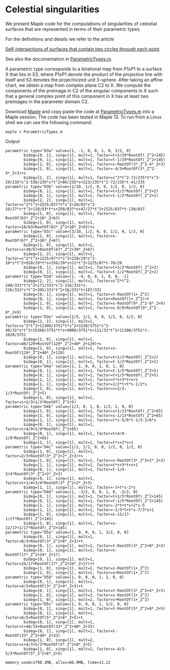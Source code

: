 # Celestial singularities

We present Maple code for the computations of singularities of celestial surfaces
that are represented in terms of their parametric types.

For the definitions and details we refer to the article

[Self-intersections of surfaces that contain two circles through each point](https://nielslubbes.com/pp/preprint4-sing.pdf).

See also the documentation in [ParametricTypes.m](https://github.com/niels-lubbes/celestial-singularities/blob/master/ParametricTypes.m).

A parametric type corresponds to a birational map from P1xP1
to a surface X that lies in S3, where P1xP1 denote the
product of the projective line with itself and S3 denotes the projectivized unit 3-sphere.
After taking an affine chart, we obtain a map from complex plane C2 to X.
We compute the components of the preimage in C2 of the singular components in X
such that a general complex point of this component in X
has at least two preimages in the parameter domain C2.

Download [Maple](https://www.maplesoft.com/products/maple/)
and
copy paste the code at
[ParametricTypes.m](https://github.com/niels-lubbes/celestial-singularities/blob/master/ParametricTypes.m)
into a Maple session.
The code has been tested in Maple 13.
To run from a Linux shell we can use the following command:

```
maple < ParametricTypes.m
```

Output

```
parametric type="D3a" value=[1, -1, 0, 0, 1, 0, 3/2, 0]
        bideg=[0, 1], sing=[1], mult=1, factor=t+1/29*RootOf(_Z^2+145)
        bideg=[0, 1], sing=[1], mult=1, factor=t-1/29*RootOf(_Z^2+145)
        bideg=[1, 0], sing=[1], mult=1, factor=s-RootOf(3*_Z^2-4*_Z+3)
        bideg=[1, 0], sing=[1], mult=1, factor=-4/3+RootOf(3*_Z^2-4*_Z+3)+s
        bideg=[2, 2], sing=[1], mult=1, factor=s^2*t^2-72/235*t*s^2-29/235*s^2-538/235*s*t^2+86/235*s+223/235*t^2-72/235*t-41/235
parametric type="D3b" value=[1/10, 1/2, 0, 0, 1/2, 0, 1/2, 0]
        bideg=[0, 1], sing=[1], mult=1, factor=t+1/2*RootOf(_Z^2+2)
        bideg=[0, 1], sing=[1], mult=1, factor=t-1/2*RootOf(_Z^2+2)
        bideg=[2, 2], sing=[1], mult=1, factor=s^2*t^2+1525/837*t*s^2+20/93*s^2-10/27*s*t^2+110/93*t*s+250/837*s+47/27*t^2+1525/837*t-130/837
        bideg=[1, 0], sing=[1], mult=1, factor=s-RootOf(63*_Z^2+10*_Z+63)
        bideg=[1, 0], sing=[1], mult=1, factor=10/63+RootOf(63*_Z^2+10*_Z+63)+s
parametric type="D3c" value=[3/10, 1/2, 0, 0, 1/2, 0, 1/2, 0]
        bideg=[1, 0], sing=[1], mult=1, factor=s-RootOf(67*_Z^2+30*_Z+67)
        bideg=[1, 0], sing=[1], mult=1, factor=s+30/67+RootOf(67*_Z^2+30*_Z+67)
        bideg=[2, 2], sing=[1], mult=1, factor=s^2*t^2+1225/87*t*s^2+220/29*s^2-10*s*t^2+910/29*t*s+250/29*s+21*t^2+1225/87*t-70/29
        bideg=[0, 1], sing=[1], mult=1, factor=t+1/2*RootOf(_Z^2+2)
        bideg=[0, 1], sing=[1], mult=1, factor=t-1/2*RootOf(_Z^2+2)
parametric type="D3d" value=[1, -4, 0, 0, 1, 0, 0, -1]
        bideg=[2, 2], sing=[1], mult=1, factor=s^2*t^2-240/331*t*s^2+171/331*s^2-216/331*s-216/331*s*t^2+395/331*t^2+16/331*t+107/331
        bideg=[0, 1], sing=[1], mult=1, factor=t-RootOf(1+_Z^2)
        bideg=[0, 1], sing=[1], mult=1, factor=RootOf(1+_Z^2)+t
        bideg=[1, 0], sing=[1], mult=1, factor=s-RootOf(9*_Z^2-8*_Z+9)
        bideg=[1, 0], sing=[1], mult=1, factor=s-8/9+RootOf(9*_Z^2-8*_Z+9)
parametric type="D3e" value=[1/5, 1/2, 0, 0, 1/2, 0, 1/2, 0]
        bideg=[2, 2], sing=[1], mult=1, factor=s^2*t^2+11300/3751*t*s^2+3220/3751*s^2-40/31*s*t^2+15360/3751*t*s+4000/3751*s+111/31*t^2+11300/3751*t-1620/3751
        bideg=[1, 0], sing=[1], mult=1, factor=40/129+RootOf(129*_Z^2+40*_Z+129)+s
        bideg=[1, 0], sing=[1], mult=1, factor=s-RootOf(129*_Z^2+40*_Z+129)
        bideg=[0, 1], sing=[1], mult=1, factor=t+1/2*RootOf(_Z^2+2)
        bideg=[0, 1], sing=[1], mult=1, factor=t-1/2*RootOf(_Z^2+2)
parametric type="D4a" value=[1, 1, 0, 0, 1, 0, 1, 0]
        bideg=[0, 1], sing=[1], mult=1, factor=t-1/5*RootOf(_Z^2+5)
        bideg=[0, 1], sing=[1], mult=1, factor=t+1/5*RootOf(_Z^2+5)
        bideg=[1, 1], sing=[1], mult=1, factor=t*s+3*t+s+1
        bideg=[1, 1], sing=[1], mult=1, factor=1/2*t+t*s-1/2*s
        bideg=[1, 0], sing=[1], mult=1, factor=s+2/3-1/3*RootOf(_Z^2+5)
        bideg=[1, 0], sing=[1], mult=1, factor=s+2/3+1/3*RootOf(_Z^2+5)
parametric type="D4b" value=[1/2, 0, 1, 0, 1/2, 1, 0, 0]
        bideg=[1, 0], sing=[1], mult=1, factor=s+1/13*RootOf(_Z^2+65)
        bideg=[1, 0], sing=[1], mult=1, factor=s-1/13*RootOf(_Z^2+65)
        bideg=[1, 1], sing=[1], mult=1, factor=t*s-5/6*t-1/3-1/6*s
        bideg=[0, 1], sing=[1], mult=1, factor=t+4/9+1/9*RootOf(_Z^2+65)
        bideg=[0, 1], sing=[1], mult=1, factor=t+4/9-1/9*RootOf(_Z^2+65)
        bideg=[1, 1], sing=[1], mult=1, factor=t*s+2*s+1
parametric type="D4c" value=[1/2, 1/2, 0, 0, 1/2, 0, 1/2, 0]
        bideg=[1, 0], sing=[1], mult=1, factor=2/3+RootOf(3*_Z^2+2*_Z+3)+s
        bideg=[1, 0], sing=[1], mult=1, factor=s-RootOf(3*_Z^2+2*_Z+3)
        bideg=[1, 1], sing=[1], mult=1, factor=t*s+3*t+s+1
        bideg=[0, 1], sing=[1], mult=1, factor=t-1/4-3/4*RootOf(3*_Z^2+2*_Z+3)
        bideg=[0, 1], sing=[1], mult=1, factor=t+1/4+3/4*RootOf(3*_Z^2+2*_Z+3)
        bideg=[1, 1], sing=[1], mult=1, factor=-t+t*s-2*s
parametric type="D4d" value=[1, -3/2, 0, 0, 1, 0, -3/2, 0]
        bideg=[0, 1], sing=[1], mult=1, factor=t+1/5*RootOf(_Z^2+145)
        bideg=[0, 1], sing=[1], mult=1, factor=t-1/5*RootOf(_Z^2+145)
        bideg=[1, 1], sing=[1], mult=1, factor=-2*t+t*s+2*s-5
        bideg=[1, 1], sing=[1], mult=1, factor=-1/3*t+t*s-7/3*s+1
        bideg=[1, 0], sing=[1], mult=1, factor=s-12/17-1/17*RootOf(_Z^2+145)
        bideg=[1, 0], sing=[1], mult=1, factor=s-12/17+1/17*RootOf(_Z^2+145)
parametric type="D5a" value=[1, 0, 0, 0, 1, 3/2, 0, 0]
        bideg=[0, 1], sing=[1], mult=1, factor=8/3+RootOf(3*_Z^2+8*_Z+3)+t
        bideg=[0, 1], sing=[1], mult=1, factor=t-RootOf(3*_Z^2+8*_Z+3)
        bideg=[0, 1], sing=[1], mult=1, factor=t-RootOf(17*_Z^2+24*_Z+17)
        bideg=[0, 1], sing=[1], mult=1, factor=24/17+RootOf(17*_Z^2+24*_Z+17)+t
        bideg=[1, 0], sing=[1], mult=2, factor=s-RootOf(1+_Z^2)
        bideg=[1, 0], sing=[1], mult=2, factor=s+RootOf(1+_Z^2)
parametric type="D5b" value=[1, 0, 0, 0, 1, 2, 0, 0]
        bideg=[0, 1], sing=[1], mult=1, factor=4/3+RootOf(3*_Z^2+4*_Z+3)+t
        bideg=[0, 1], sing=[1], mult=1, factor=t-RootOf(3*_Z^2+4*_Z+3)
        bideg=[1, 0], sing=[1], mult=2, factor=s-RootOf(1+_Z^2)
        bideg=[1, 0], sing=[1], mult=2, factor=s+RootOf(1+_Z^2)
parametric type="D5c" value=[1, 0, 0, 0, 1, 5/2, 0, 0]
        bideg=[0, 1], sing=[1], mult=1, factor=t-RootOf(5*_Z^2+8*_Z+5)
        bideg=[0, 1], sing=[1], mult=1, factor=8/5+RootOf(5*_Z^2+8*_Z+5)+t
        bideg=[0, 1], sing=[1], mult=1, factor=t+40/33+RootOf(33*_Z^2+40*_Z+33)
        bideg=[0, 1], sing=[1], mult=1, factor=t-RootOf(33*_Z^2+40*_Z+33)
        bideg=[1, 0], sing=[1], mult=2, factor=s+4/3+5/3*RootOf(5*_Z^2+8*_Z+5)
        bideg=[1, 0], sing=[1], mult=2, factor=s-4/3-5/3*RootOf(5*_Z^2+8*_Z+5)

memory used=1790.1MB, alloc=66.9MB, time=11.12
```


